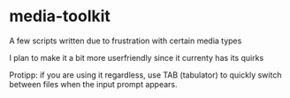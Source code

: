 # media-toolkit
A few scripts written due to frustration with certain media types

I plan to make it a bit more userfriendly since it currenty has its quirks

Protipp: if you are using it regardless, use TAB (tabulator) to quickly switch between files when the input prompt appears.
